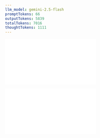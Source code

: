 ```yaml
---
llm_model: gemini-2.5-flash
promptTokens: 66
outputTokens: 5839
totalTokens: 7016
thoughtTokens: 1111
---
```


![@](steps/prompt.eae17ae6.md)

![@](steps/response.638e6d93.md)